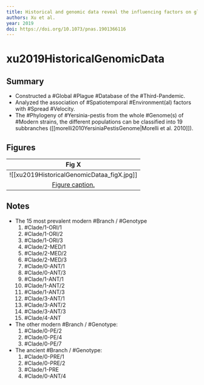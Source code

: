 ```yaml
---
title: Historical and genomic data reveal the influencing factors on global transmission velocity of plague during the Third Pandemic
authors: Xu et al.
year: 2019
doi: https://doi.org/10.1073/pnas.1901366116
---
```


# xu2019HistoricalGenomicData

## Summary
- Constructed a #Global #Plague #Database of the #Third-Pandemic.
- Analyzed the association of #Spatiotemporal #Environment(al) factors with #Spread #Velocity.
- The #Phylogeny of #Yersinia-pestis  from the whole #Genome(s) of #Modern strains, the different populations can be classified into 19 subbranches ([[morelli2010YersiniaPestisGenome|Morelli et al. 2010]]).

## Figures

|                    Fig X                     |
|:--------------------------------------------:|
| ![[xu2019HistoricalGenomicDataa_figX.jpg]] |
| [Figure caption.](xu2019HistoricalGenomicData.md) |


## Notes

- The 15 most prevalent modern #Branch / #Genotype
	1. #Clade/1-ORI/1 
	1. #Clade/1-ORI/2 
	1. #Clade/1-ORI/3
	1. #Clade/2-MED/1 
	1. #Clade/2-MED/2
	1. #Clade/2-MED/3
	1. #Clade/0-ANT/1
	1. #Clade/0-ANT/3
	1. #Clade/1-ANT/1
	1. #Clade/1-ANT/2
	1. #Clade/1-ANT/3
	1. #Clade/3-ANT/1
	1. #Clade/3-ANT/2
	1. #Clade/3-ANT/3
	1. #Clade/4-ANT
- The other modern #Branch / #Genotype:
	1. #Clade/0-PE/2
	1. #Clade/0-PE/4
	1. #Clade/0-PE/7
- The ancient #Branch / #Genotype:
	1. #Clade/0-PRE/1
	2. #Clade/0-PRE/2
	3. #Clade/1-PRE
	4. #Clade/0-ANT/4